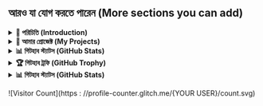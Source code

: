 ## আরও যা যোগ করতে পারেন (More sections you can add)

<!-- Introduction Section -->
<details>
<summary><strong>📝 পরিচিতি (Introduction)</strong></summary>
<br>

# Hello, I'm Abdul Ohab! 👋

I'm a passionate software developer with experience in full-stack development and a strong foundation in computer science. Currently focused on web development and cloud technologies.

- 🔭 I'm currently working on [Your Current Project]
- 🌱 I'm currently learning [Technologies you're learning]
- 👯 I'm looking to collaborate on open source projects
- 💬 Ask me about Laravel, PHP, Python, and C++
- 📫 How to reach me: abdulohb059@gmail.com

</details>

<!-- Featured Projects -->
<details>
<summary><strong>🚀 আমার প্রোজেক্ট (My Projects)</strong></summary>
<br>

### Featured Projects

<table>
  <tr>
    <td width="50%">
      <h3 align="center">Project 1</h3>
      <p align="center">
        <a href="https://github.com/AbdulOhab/project-link" target="_blank">
          <img src="https://via.placeholder.com/500x300" width="100%" alt="Project 1"/>
        </a>
        <p align="center">
          Brief description of your first project. What it does, technologies used.
        </p>
      </p>
    </td>
    <td width="50%">
      <h3 align="center">Project 2</h3>
      <p align="center">
        <a href="https://github.com/AbdulOhab/project-link" target="_blank">
          <img src="https://via.placeholder.com/500x300" width="100%" alt="Project 2"/>
        </a>
        <p align="center">
          Brief description of your second project. What it does, technologies used.
        </p>
      </p>
    </td>
  </tr>
</table>

</details>

<!-- GitHub Stats -->
<details>
<summary><strong>📊 গিটহাব স্ট্যাটস (GitHub Stats)</strong></summary>
<br>

![Abdul's GitHub stats](https://github-readme-stats.vercel.app/api?username=AbdulOhab&show_icons=true&theme=radical)

![Top Langs](https://github-readme-stats.vercel.app/api/top-langs/?username=AbdulOhab&layout=compact&theme=radical)

![GitHub Streak](https://github-readme-streak-stats.herokuapp.com/?user=AbdulOhab&theme=radical)

</details>



<!-- GitHub Profile Trophy -->
<details>
<summary><strong>🏆 গিটহাব ট্রফি (GitHub Trophy)</strong></summary>
<br>

[![trophy](https://github-profile-trophy.vercel.app/?username=AbdulOhab&theme=onedark)](https://github.com/AbdulOhab)

</details>
<details>
<summary><strong>📊 গিটহাব স্ট্যাটস (GitHub Stats)</strong></summary>
<br>

![Abdul's GitHub stats](https://github-readme-stats.vercel.app/api?username=AbdulOhab&show_icons=true&theme=radical)



[![GitHub Streak](https://streak-stats.demolab.com/?user=AbdulOhab&theme=radical)](https://git.io/streak-stats)
[![GitHub Streak](https://streak-stats.demolab.com?user=AbdulOhab&theme=dark&border_radius=4.8&mode=weekly)](https://git.io/streak-stats)
<a href="https://git.io/streak-stats"><img src="https://streak-stats.demolab.com?user=AbdulOhab&theme=dark&border_radius=4.8&mode=weekly" alt="GitHub Streak" /></a>

[![GitHub Streak](https://streak-stats.demolab.com/?user=AbdulOhab&theme=dark)](https://git.io/streak-stats)
</details>


![Visitor Count](https : //profile-counter.glitch.me/{YOUR USER}/count.svg)






